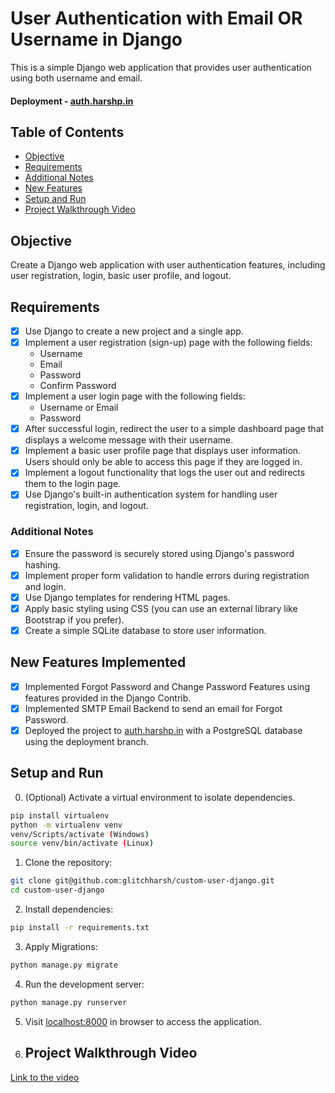 # User Authentication with Email OR Username in Django

This is a simple Django web application that provides user authentication using both username and email.
#### Deployment - [auth.harshp.in](https://auth.harshp.in)

## Table of Contents

- [Objective](#objective)
- [Requirements](#requirements)
- [Additional Notes](#additional-notes)
- [New Features](#new-features-implemented)
- [Setup and Run](#setup-and-run)
- [Project Walkthrough Video](#project-walkthrough-video)

## Objective

Create a Django web application with user authentication features, including user registration, login, basic user profile, and logout.

## Requirements

- [x] Use Django to create a new project and a single app. 
- [x] Implement a user registration (sign-up) page with the following fields:
   - Username
   - Email
   - Password
   - Confirm Password
- [x] Implement a user login page with the following fields: 
   - Username or Email
   - Password
- [x] After successful login, redirect the user to a simple dashboard page that displays a welcome message with their username.
- [x] Implement a basic user profile page that displays user information. Users should only be able to access this page if they are logged in.
- [x] Implement a logout functionality that logs the user out and redirects them to the login page.
- [x] Use Django's built-in authentication system for handling user registration, login, and logout.

### Additional Notes

- [x] Ensure the password is securely stored using Django's password hashing.
- [x] Implement proper form validation to handle errors during registration and login.
- [x] Use Django templates for rendering HTML pages.
- [x] Apply basic styling using CSS (you can use an external library like Bootstrap if you prefer).
- [x] Create a simple SQLite database to store user information.

## New Features Implemented

- [x] Implemented Forgot Password and Change Password Features using features provided in the Django Contrib.
- [x] Implemented SMTP Email Backend to send an email for Forgot Password.
- [x] Deployed the project to [auth.harshp.in](https://auth.harshp.in) with a PostgreSQL database using the deployment branch.
  
## Setup and Run

0. (Optional) Activate a virtual environment to isolate dependencies.

```bash
pip install virtualenv
python -m virtualenv venv
venv/Scripts/activate (Windows)
source venv/bin/activate (Linux)
```

1. Clone the repository:

```bash
git clone git@github.com:glitchharsh/custom-user-django.git
cd custom-user-django
```
2. Install dependencies:

```bash
pip install -r requirements.txt
```

3. Apply Migrations:

```bash
python manage.py migrate
```

4. Run the development server:

```bash
python manage.py runserver
```

5. Visit [localhost:8000](https://localhost:8000) in browser to access the application.

6. ## Project Walkthrough Video
[Link to the video](https://auth.harshp.in)
